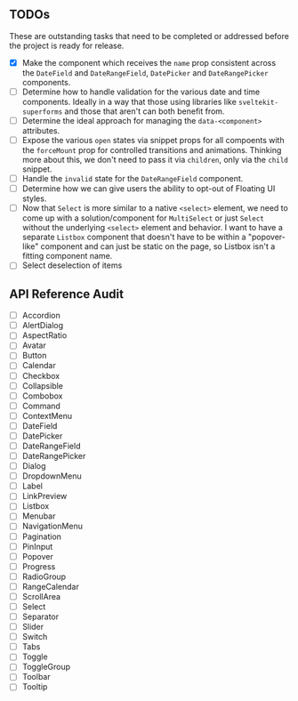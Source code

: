 ## TODOs

These are outstanding tasks that need to be completed or addressed before the project is ready for release.

-   [x] Make the component which receives the `name` prop consistent across the `DateField` and `DateRangeField`, `DatePicker` and `DateRangePicker` components.
-   [ ] Determine how to handle validation for the various date and time components. Ideally in a way that those using libraries like `sveltekit-superforms` and those that aren't can both benefit from.
-   [ ] Determine the ideal approach for managing the `data-<component>` attributes.
-   [ ] Expose the various `open` states via snippet props for all compoents with the `forceMount` prop for controlled transitions and animations. Thinking more about this, we don't need to pass it via `children`, only via the `child` snippet.
-   [ ] Handle the `invalid` state for the `DateRangeField` component.
-   [ ] Determine how we can give users the ability to opt-out of Floating UI styles.
-   [ ] Now that `Select` is more similar to a native `<select>` element, we need to come up with a solution/component for `MultiSelect` or just `Select` without the underlying `<select>` element and behavior. I want to have a separate `Listbox` component that doesn't have to be within a "popover-like" component and can just be static on the page, so Listbox isn't a fitting component name.
-   [ ] Select deselection of items

## API Reference Audit

-   [ ] Accordion
-   [ ] AlertDialog
-   [ ] AspectRatio
-   [ ] Avatar
-   [ ] Button
-   [ ] Calendar
-   [ ] Checkbox
-   [ ] Collapsible
-   [ ] Combobox
-   [ ] Command
-   [ ] ContextMenu
-   [ ] DateField
-   [ ] DatePicker
-   [ ] DateRangeField
-   [ ] DateRangePicker
-   [ ] Dialog
-   [ ] DropdownMenu
-   [ ] Label
-   [ ] LinkPreview
-   [ ] Listbox
-   [ ] Menubar
-   [ ] NavigationMenu
-   [ ] Pagination
-   [ ] PinInput
-   [ ] Popover
-   [ ] Progress
-   [ ] RadioGroup
-   [ ] RangeCalendar
-   [ ] ScrollArea
-   [ ] Select
-   [ ] Separator
-   [ ] Slider
-   [ ] Switch
-   [ ] Tabs
-   [ ] Toggle
-   [ ] ToggleGroup
-   [ ] Toolbar
-   [ ] Tooltip
